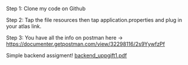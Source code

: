Step 1: Clone my code on Github

Step 2: Tap the file resources then tap application.properties and plug in your atlas link.

Step 3: You have all the info on postman here -> https://documenter.getpostman.com/view/32298116/2s9YywfzPf  

Simple backend assigment! [backend_uppgift1.pdf](https://github.com/Kassem2000/Uppgift3_Backend/files/15304601/backend_uppgift1.pdf)
